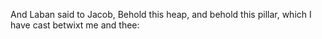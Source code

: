 And Laban said to Jacob, Behold this heap, and behold this pillar, which I have cast betwixt me and thee:
